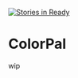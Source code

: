 [![Stories in Ready](https://badge.waffle.io/Ashton-W/ColorPal.png?label=ready&title=Ready)](https://waffle.io/Ashton-W/ColorPal)
# ColorPal

wip